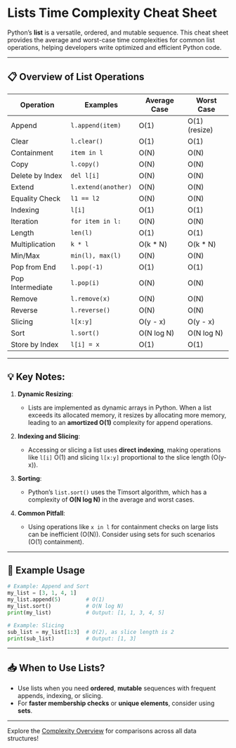 # Lists Time Complexity Cheat Sheet

Python’s **list** is a versatile, ordered, and mutable sequence. This cheat sheet provides the average and worst-case time complexities for common list operations, helping developers write optimized and efficient Python code.

---

## 📋 Overview of List Operations

| **Operation**       | **Examples**         | **Average Case** | **Worst Case**    |
|----------------------|----------------------|-------------------|-------------------|
| Append              | `l.append(item)`    | O(1)             | O(1) (resize)     |
| Clear               | `l.clear()`         | O(1)             | O(1)             |
| Containment         | `item in l`         | O(N)             | O(N)             |
| Copy                | `l.copy()`          | O(N)             | O(N)             |
| Delete by Index     | `del l[i]`          | O(N)             | O(N)             |
| Extend              | `l.extend(another)` | O(N)             | O(N)             |
| Equality Check      | `l1 == l2`          | O(N)             | O(N)             |
| Indexing            | `l[i]`              | O(1)             | O(1)             |
| Iteration           | `for item in l:`    | O(N)             | O(N)             |
| Length              | `len(l)`            | O(1)             | O(1)             |
| Multiplication      | `k * l`             | O(k * N)         | O(k * N)         |
| Min/Max             | `min(l), max(l)`    | O(N)             | O(N)             |
| Pop from End        | `l.pop(-1)`         | O(1)             | O(1)             |
| Pop Intermediate    | `l.pop(i)`          | O(N)             | O(N)             |
| Remove              | `l.remove(x)`       | O(N)             | O(N)             |
| Reverse             | `l.reverse()`       | O(N)             | O(N)             |
| Slicing             | `l[x:y]`            | O(y - x)         | O(y - x)         |
| Sort                | `l.sort()`          | O(N log N)       | O(N log N)       |
| Store by Index      | `l[i] = x`          | O(1)             | O(1)             |

---

## 💡 Key Notes:

1. **Dynamic Resizing**:
   - Lists are implemented as dynamic arrays in Python. When a list exceeds its allocated memory, it resizes by allocating more memory, leading to an **amortized O(1)** complexity for append operations.

2. **Indexing and Slicing**:
   - Accessing or slicing a list uses **direct indexing**, making operations like `l[i]` O(1) and slicing `l[x:y]` proportional to the slice length (O(y-x)).

3. **Sorting**:
   - Python’s `list.sort()` uses the Timsort algorithm, which has a complexity of **O(N log N)** in the average and worst cases.

4. **Common Pitfall**:
   - Using operations like `x in l` for containment checks on large lists can be inefficient (O(N)). Consider using sets for such scenarios (O(1) containment).

---

## 📖 Example Usage

```python
# Example: Append and Sort
my_list = [3, 1, 4, 1]
my_list.append(5)        # O(1)
my_list.sort()           # O(N log N)
print(my_list)           # Output: [1, 1, 3, 4, 5]

# Example: Slicing
sub_list = my_list[1:3]  # O(2), as slice length is 2
print(sub_list)          # Output: [1, 3]
```

---

## 📥 When to Use Lists?
- Use lists when you need **ordered**, **mutable** sequences with frequent appends, indexing, or slicing.
- For **faster membership checks** or **unique elements**, consider using **sets**.

---

Explore the [Complexity Overview](complexity_overview.md) for comparisons across all data structures!
